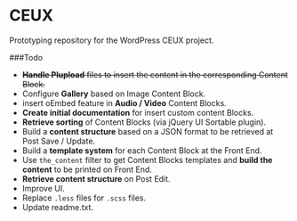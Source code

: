CEUX
====

Prototyping repository for the WordPress CEUX project.

###Todo

- ~~**Handle Plupload** files to insert the content in the corresponding Content Block.~~
- Configure **Gallery** based on Image Content Block.
- insert oEmbed feature in **Audio / Video** Content Blocks. 
- **Create initial documentation** for insert custom content Blocks.
- **Retrieve sorting** of Content Blocks (via jQuery UI Sortable plugin).
- Build a **content structure** based on a JSON format to be retrieved at Post Save / Update.
- Build a **template system** for each Content Block at the Front End.
- Use `the_content` filter to get Content Blocks templates and **build the content** to be printed on Front End.
- **Retrieve content structure** on Post Edit. 
- Improve UI.
- Replace `.less` files for `.scss` files.
- Update readme.txt.